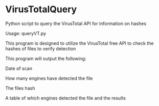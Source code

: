 # VirusTotalQuery
Python script to query the VirusTotal API for information on hashes

Usage: queryVT.py <hash>
  
This program is designed to utilize the VirusTotal free API to check the hashes of files to verify detection

This program will output the following:

Date of scan

How many engines have detected the file

The files hash

A table of which engines detected the file and the results
